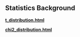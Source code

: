 ## Statistics Background

[**t_distribution.html**](t_distribution.html)

[**chi2_distribution.html**](chi2_distribution.html)

